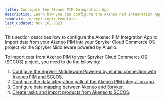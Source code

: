 ```yaml
---
title: Configure the Akeneo PIM Integration App
description: Learn how you can configure the Akeneo PIM Integration App in the Spryker Middleware powered by Alumio
template: concept-topic-template
last_updated: Nov 10, 2023
---
```


This section describes how to configure the Akeneo PIM Integration App to import data from your Akeneo PIM into your Spryker Cloud Commerce OS project via the Spryker Middleware powered by Alumio.

To import data from Akeneo PIM to your Spryker Cloud Commerce OS (SCCOS) project, you need to do the following:

1. [Configure the Spryker Middleware Powered by Alumio connection with Akeneo PIM and SCCOS](/docs/pbc/all/data-exchange/{{page.version}}/spryker-middleware-powered-by-alumio/integration-apps/akeneo-pim-integration-app/configure-the-akeneo-pim-integration-app/configure-the-smpa-connection-with-akeneo-pim-and-sccos.html).
2. [Configure the data integration path of the Akeneo PIM integration app](/docs/pbc/all/data-exchange/{{page.version}}/spryker-middleware-powered-by-alumio/integration-apps/akeneo-pim-integration-app/configure-the-akeneo-pim-integration-app/configure-data-mapping-between-akeneo-and-sccos.html).
3. [Configure data mapping between Akeneo and Spryker](/docs/pbc/all/data-exchange/{{page.version}}/spryker-middleware-powered-by-alumio/integration-apps/akeneo-pim-integration-app/configure-the-akeneo-pim-integration-app/configure-the-data-integration-path-between-akeneo-and-sccos.html).
4. [Create tasks and import products from Akeneo to SCCOS](/docs/pbc/all/data-exchange/{{page.version}}/spryker-middleware-powered-by-alumio/integration-apps/akeneo-pim-integration-app/configure-the-akeneo-pim-integration-app/create-tasks-and-import-products-from-akeneo-to-sccos.html).
